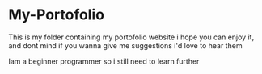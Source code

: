 # My-Portofolio

This is my folder containing my portofolio website i hope you can enjoy it, and dont mind if you wanna give me suggestions i'd love to hear them

Iam a beginner programmer so i still need to learn further
